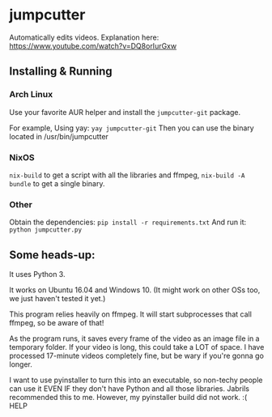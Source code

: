 # jumpcutter
Automatically edits videos. Explanation here: https://www.youtube.com/watch?v=DQ8orIurGxw

## Installing & Running

### Arch Linux
Use your favorite AUR helper and install the `jumpcutter-git` package.

For example, Using yay: `yay jumpcutter-git`
Then you can use the binary located in /usr/bin/jumpcutter

### NixOS
`nix-build` to get a script with all the libraries and ffmpeg, `nix-build -A bundle` to get a single binary.

### Other
Obtain the dependencies: `pip install -r requirements.txt`
And run it: `python jumpcutter.py`

## Some heads-up:

It uses Python 3.

It works on Ubuntu 16.04 and Windows 10. (It might work on other OSs too, we just haven't tested it yet.)

This program relies heavily on ffmpeg. It will start subprocesses that call ffmpeg, so be aware of that!

As the program runs, it saves every frame of the video as an image file in a
temporary folder. If your video is long, this could take a LOT of space.
I have processed 17-minute videos completely fine, but be wary if you're gonna go longer.

I want to use pyinstaller to turn this into an executable, so non-techy people
can use it EVEN IF they don't have Python and all those libraries. Jabrils 
recommended this to me. However, my pyinstaller build did not work. :( HELP
